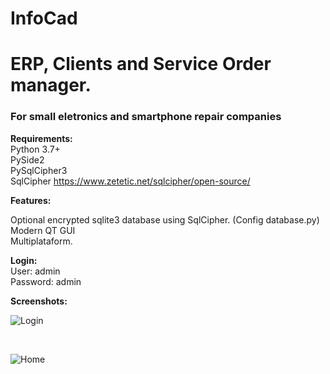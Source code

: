 # InfoCad
# ERP, Clients and Service Order manager.

<h3>For small eletronics and smartphone repair companies</h3>

<b>Requirements:</b><br>
Python 3.7+<br>
PySide2<br>
PySqlCipher3<br>
SqlCipher https://www.zetetic.net/sqlcipher/open-source/<br>

<b>Features:</b><br>

Optional encrypted sqlite3 database using SqlCipher. (Config database.py)<br>
Modern QT GUI<br>
Multiplataform.<br>

<b>Login:</b><br>
User: admin<br>
Password: admin<br>

<b>Screenshots:</b><br>

 ![Login](https://raw.githubusercontent.com/Henrique-Miranda/InfoCad/master/Screenshots/login.png
 "Login")

 <br>

 ![Home](https://raw.githubusercontent.com/Henrique-Miranda/InfoCad/master/Screenshots/home.png
 "Home")
